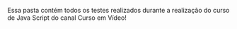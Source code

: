 Essa pasta contém todos os testes realizados durante a realização do curso de Java Script do canal Curso em Vídeo! 
